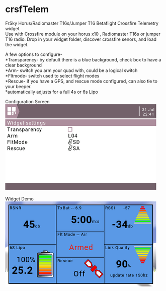 # crsfTelem
FrSky Horus/Radiomaster T16s/Jumper T16  Betaflight Crossfire Telemetry widget
<br>Use with Crossfire module on your horus x10 , Radiomaster T16s or jumper T16 radio.
Drop in your widget folder, discover crossfire senors, and load the widget.

A few options to configure- 
<br>*Transparency- by default there is a blue background, check box to have a clear background
<br>*Arm- switch you arm your quad with, could be a logical switch
<br>*Fltmode- switch used to select flight modes
<br>*Rescue- if you have a GPS, and rescue mode configured, can also tie to your beeper.
<br>*automatically adjusts for a full 4s or 6s Lipo

Configuration Screen
<br><img src=one.png>
<br>
<br>
Widget Demo
<br><img src=two.png>

